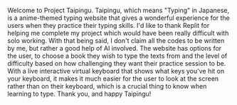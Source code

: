 Welcome to Project Taipingu. Taipingu, which means "Typing" in Japanese, is a anime-themed typing website that gives a wonderful experience for the users when they practice their typing skills. I'd like to thank Replit for helping me complete my project which would have been really difficult with solo working. With that being said, I don't claim all the codes to be written by me, but rather a good help of AI involved. The website has options for the user, to choose a book they wish to type the texts from and the level of difficulty based on how challenging they want their practice session to be. With a live interactive virtual keyboard that shows what keys you've hit on your keyboard, it makes it much easier for the user to look at the screen rather than on their keyboard, which is a crucial thing to know when learning to type. Thank you, and happy Taipingu!
